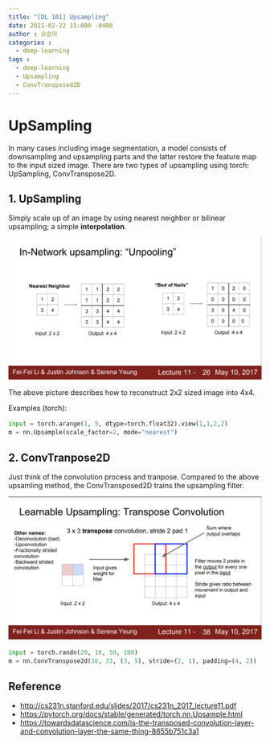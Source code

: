 ```yaml
---
title: "[DL 101] Upsampling"
date: 2021-02-22 15:000 -0400
author : 오승미
categories :
  - deep-learning
tags :
  - deep-learning
  - Upsampling
  - ConvTransposed2D
---
```


# UpSampling

In many cases including image segmentation, a model consists of downsampling and upsampling parts and the latter restore the feature map to the input sized image. There are two types of upsampling using torch: UpSampling, ConvTranspose2D.



## 1. UpSampling

Simply scale up of an image by using nearest neighbor or bilinear upsampling; a simple **interpolation**.

![Alt text](/assets/2021-02-23-unpooling.png) 

The above picture describes how to reconstruct 2x2 sized image into 4x4. 

Examples (torch):

```python
input = torch.arange(1, 5, dtype=torch.float32).view(1,1,2,2)
m = nn.Upsample(scale_factor=2, mode="nearest")
```



## 2. ConvTranpose2D

Just think of the convolution process and tranpose. Compared to the above upsamling method, the ConvTransposed2D trains the upsampling filter.  

![Alt text](/assets/2021-02-23-trans_conv.png) 

```python
input = torch.randn(20, 16, 50, 100)
m = nn.ConvTranspose2d(16, 33, (3, 5), stride=(2, 1), padding=(4, 2))
```



## Reference

- http://cs231n.stanford.edu/slides/2017/cs231n_2017_lecture11.pdf
- https://pytorch.org/docs/stable/generated/torch.nn.Upsample.html
- https://towardsdatascience.com/is-the-transposed-convolution-layer-and-convolution-layer-the-same-thing-8655b751c3a1

